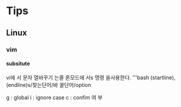 # Tips
## Linux
### vim
#### subsitute
vi에 서 문자 열바꾸기 는콜 론모드에 서s 명령 을사용한다.
'''bash
(startline),(endline)s/찾는단어/바 꿀단어/option

g : global
i : ignore case
c : confim 여
부
